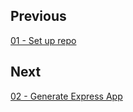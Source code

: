 
## Previous

[01 - Set up repo](https://github.com/full-stack-hackers/digoc-cicd-node/blob/01-setup/GUIDE.md)

## Next

[02 - Generate Express App](https://github.com/full-stack-hackers/digoc-cicd-node/blob/02-express/GUIDE.md)
